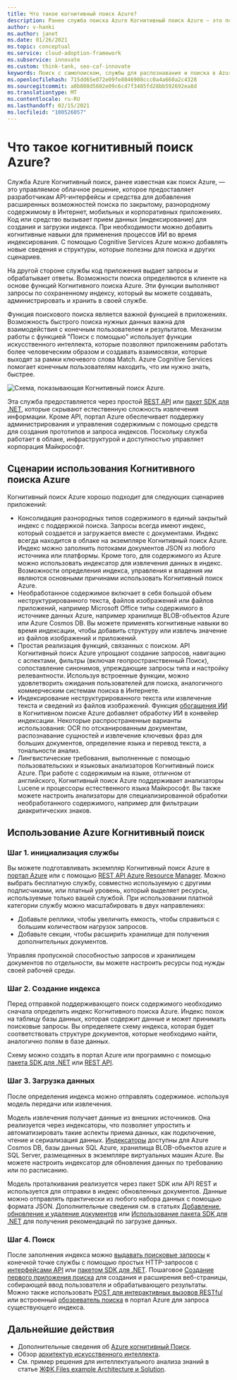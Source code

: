 ```yaml
---
title: Что такое когнитивный поиск Azure?
description: Ранее служба поиска Azure Когнитивный поиск Azure — это поисковая система, которая помогает применять процессы AI во время индексирования. Дополнительные сведения об Azure Cognitive Services.
author: v-hanki
ms.author: janet
ms.date: 01/26/2021
ms.topic: conceptual
ms.service: cloud-adoption-framework
ms.subservice: innovate
ms.custom: think-tank, seo-caf-innovate
keywords: Поиск с самопоиском, службы для распознавания и поиска в Azure, поиск в Azure
ms.openlocfilehash: 715dd65e072e09fe8046908ccc0a4a660a2c4328
ms.sourcegitcommit: a0b808d5602e09c6cd7f3485fd28bb592692ea8d
ms.translationtype: MT
ms.contentlocale: ru-RU
ms.lasthandoff: 02/15/2021
ms.locfileid: "100526057"
---
```

<!-- cSpell:ignore Lucene -->

<!-- docutune:casing "JFK Files" -->
<!-- docutune:ignore "Azure Search" -->

# <a name="what-is-azure-cognitive-search"></a>Что такое когнитивный поиск Azure?

Служба Azure Когнитивный поиск, ранее известная как поиск Azure, — это управляемое облачное решение, которое предоставляет разработчикам API-интерфейсы и средства для добавления расширенных возможностей поиска по закрытому, разнородному содержимому в Интернет, мобильных и корпоративных приложениях. Код или средство вызывает прием данных (индексирование) для создания и загрузки индекса. При необходимости можно добавить когнитивные навыки для применения процессов ИИ во время индексирования. С помощью Cognitive Services Azure можно добавлять новые сведения и структуры, которые полезны для поиска и других сценариев.

На другой стороне службы код приложения выдает запросы и обрабатывает ответы. Возможности поиска определяются в клиенте на основе функций Когнитивного поиска Azure. Эти функции выполняют запросы по сохраненному индексу, который вы можете создавать, администрировать и хранить в своей службе.

Функция поискового поиска является важной функцией в приложениях. Возможность быстрого поиска нужных данных важна для взаимодействия с конечным пользователем и результатов. Механизм работы с функцией "Поиск с помощью" использует функции искусственного интеллекта, которые позволяют приложениям работать более человеческим образом и создавать взаимосвязи, которые выходят за рамки ключевого слова Match. Azure Cognitive Services помогает конечным пользователям находить, что им нужно знать, быстрее.

![Схема, показывающая Когнитивный поиск Azure.](../../_images/ai-cognitive-search.png)

Эта служба предоставляется через простой [REST API](/rest/api/searchservice/) или [пакет SDK для .NET](/azure/search/search-howto-dotnet-sdk), которые скрывают естественную сложность извлечения информации. Кроме API, портал Azure обеспечивает поддержку администрирования и управления содержимым с помощью средств для создания прототипов и запроса индексов. Поскольку служба работает в облаке, инфраструктурой и доступностью управляет корпорация Майкрософт.

## <a name="when-to-use-azure-cognitive-search"></a>Сценарии использования Когнитивного поиска Azure

Когнитивный поиск Azure хорошо подходит для следующих сценариев приложений:

- Консолидация разнородных типов содержимого в единый закрытый индекс с поддержкой поиска. Запросы всегда имеют индекс, который создается и загружается вместе с документами. Индекс всегда находится в облаке на экземпляре Когнитивный поиск Azure. Индекс можно заполнить потоками документов JSON из любого источника или платформы. Кроме того, для содержимого из Azure можно использовать индексатор для извлечения данных в индекс. Возможности определения индекса, управления и владения им являются основными причинами использовать Когнитивный поиск Azure.
- Необработанное содержимое включает в себя большой объем неструктурированного текста, файлов изображений или файлов приложений, например Microsoft Office типы содержимого в источнике данных Azure, например хранилище BLOB-объектов Azure или Azure Cosmos DB. Вы можете применять когнитивные навыки во время индексации, чтобы добавить структуру или извлечь значение из файлов изображений и приложений.
- Простая реализация функций, связанных с поиском. API Когнитивный поиск Azure упрощают создание запросов, навигацию с аспектами, фильтры (включая геопространственный Поиск), сопоставление синонимов, упреждающие запросы типа и настройку релевантности. Используя встроенные функции, можно удовлетворить ожидания пользователей для поиска, аналогичного коммерческим системам поиска в Интернете.
- Индексирование неструктурированного текста или извлечение текста и сведений из файлов изображений. Функция [обогащения ИИ](/azure/search/cognitive-search-concept-intro) в Когнитивном поиске Azure добавляет обработку ИИ в конвейер индексации. Некоторые распространенные варианты использования: OCR по отсканированным документам, распознавание сущностей и извлечение ключевых фраз для больших документов, определение языка и перевод текста, а тональности анализ.
- Лингвистические требования, выполненные с помощью пользовательских и языковых анализаторов Когнитивный поиск Azure. При работе с содержимым на языке, отличном от английского, Когнитивный поиск Azure поддерживает анализаторы Lucene и процессоры естественного языка Майкрософт. Вы также можете настроить анализаторы для специализированной обработки необработанного содержимого, например для фильтрации диакритических знаков.

## <a name="use-azure-cognitive-search"></a>Использование Azure Когнитивный поиск

### <a name="step-1-provision-the-service"></a>Шаг 1. инициализация службы

Вы можете подготавливать экземпляр Когнитивный поиск Azure в [портал Azure](https://portal.azure.com/) или с помощью [REST API Azure Resource Manager](/rest/api/searchmanagement/). Можно выбрать бесплатную службу, совместно используемую с другими подписчиками, или платный уровень, который выделяет ресурсы, используемые только вашей службой. При использовании платной категории службу можно масштабировать в двух направлениях:

- Добавьте реплики, чтобы увеличить емкость, чтобы справиться с большим количеством нагрузок запросов.
- Добавьте секции, чтобы расширить хранилище для получения дополнительных документов.

Управляя пропускной способностью запросов и хранилищем документов по отдельности, вы можете настроить ресурсы под нужды своей рабочей среды.

### <a name="step-2-create-an-index"></a>Шаг 2. Создание индекса

Перед отправкой поддерживающего поиск содержимого необходимо сначала определить индекс Когнитивного поиска Azure. Индекс похож на таблицу базы данных, которая содержит данные и может принимать поисковые запросы. Вы определяете схему индекса, которая будет соответствовать структуре документов, которые необходимо найти, аналогично полям в базе данных.

Схему можно создать в портал Azure или программно с помощью [пакета SDK для .NET](/azure/search/search-howto-dotnet-sdk) или [REST API](/rest/api/searchservice/).

### <a name="step-3-load-data"></a>Шаг 3. Загрузка данных

После определения индекса можно отправлять содержимое. используя модель передачи или извлечения.

Модель извлечения получает данные из внешних источников. Она реализуется через индексаторы, что позволяет упростить и автоматизировать такие аспекты приема данных, как подключение, чтение и сериализация данных. [Индексаторы](/rest/api/searchservice/Indexer-operations) доступны для Azure Cosmos DB, базы данных SQL Azure, хранилища BLOB-объектов azure и SQL Server, размещенных в экземпляре виртуальных машин Azure. Вы можете настроить индексатор для обновления данных по требованию или по расписанию.

Модель проталкивания реализуется через пакет SDK или API REST и используется для отправки в индекс обновленных документов. Данные можно отправлять практически из любого набора данных с помощью формата JSON. Дополнительные сведения см. в статьях [Добавление, обновление и удаление документов](/rest/api/searchservice/addupdate-or-delete-documents) или [Использование пакета SDK для .NET](/azure/search/search-howto-dotnet-sdk) для получения рекомендаций по загрузке данных.

### <a name="step-4-search"></a>Шаг 4. Поиск


После заполнения индекса можно [выдавать поисковые запросы](/azure/search/search-query-overview) к конечной точке службы с помощью простых HTTP-запросов с [интерфейсами API](/rest/api/searchservice/search-documents) или [пакетом SDK для .NET](/dotnet/api/microsoft.azure.search.idocumentsoperations?view=azure-dotnet&preserve-view=true). Пошаговое [Создание первого приложения поиска](/azure/search/tutorial-csharp-create-first-app) для создания и расширения веб-страницы, собирающей ввод пользователя и обрабатывающего результаты. Можно также использовать [POST для интерактивных вызовов RESTful](/azure/search/search-get-started-postman) или встроенный [обозреватель поиска](/azure/search/search-explorer) в портал Azure для запроса существующего индекса.


## <a name="next-steps"></a>Дальнейшие действия

- Дополнительные сведения об [Azure когнитивный Поиск](/azure/search/).
- Обзор [архитектур искусственного интеллекта](/azure/architecture/browse/).
- См. пример решения для интеллектуального анализа знаний в статье [ЖФК Files example Architecture и Solution](/azure/architecture/solution-ideas/articles/cognitive-search-with-skillsets).
